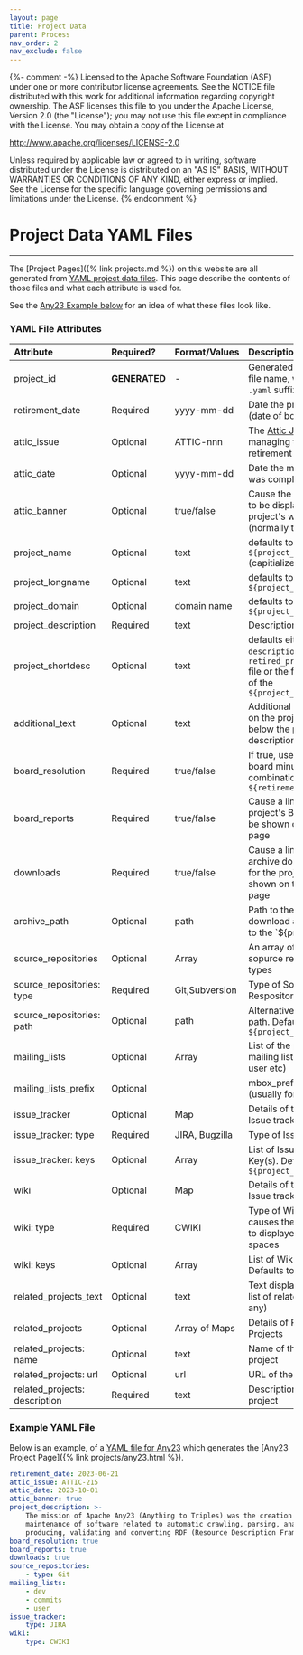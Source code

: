 ```yaml
---
layout: page
title: Project Data
parent: Process
nav_order: 2
nav_exclude: false
---
```

{%- comment -%}
Licensed to the Apache Software Foundation (ASF) under one or more
contributor license agreements.  See the NOTICE file distributed with
this work for additional information regarding copyright ownership.
The ASF licenses this file to you under the Apache License, Version 2.0
(the "License"); you may not use this file except in compliance with
the License.  You may obtain a copy of the License at

http://www.apache.org/licenses/LICENSE-2.0

Unless required by applicable law or agreed to in writing, software
distributed under the License is distributed on an "AS IS" BASIS,
WITHOUT WARRANTIES OR CONDITIONS OF ANY KIND, either express or implied.
See the License for the specific language governing permissions and
limitations under the License.
{% endcomment %}

# Project Data YAML Files
***

The [Project Pages]({% link projects.md %}) on this website are all generated from 
[YAML project data files]({{site.repo}}/blob/main/_data/projects/).
This page describe the contents of those files and what each attribute is used for.

See the [Any23 Example below](#example-yaml-file) for an idea of what these files look like.

### YAML File Attributes

|Attribute|Required?|Format/Values|Description|
|:--------|:--------|:------------|:----------|
|project_id|**GENERATED**| - |Generated from the YAML file name, without the `.yaml` suffix |
|retirement_date|Required|yyyy-mm-dd|Date the project retired (date of board meeting)|
|attic_issue|Optional|ATTIC-nnn|The [Attic JIRA](https://issues.apache.org/jira/projects/ATTIC/) ID managing the projects retirement|
|attic_date|Optional|yyyy-mm-dd|Date the move to the Attic was completed|
|attic_banner|Optional|true/false|Cause the ***Attic Banner*** to be displayed on the project's website (normally true)|
|project_name|Optional|text|defaults to the `${project_id}` (capitialized)|
|project_longname|Optional|text| defaults to the `${project_name}`|
|project_domain|Optional|domain name|defaults to `${project_id}.apache.org`|
|project_description|Required|text|Description of the project|
|project_shortdesc|Optional|text|defaults either to the `description` in the `retired_projects.json` file or the first sentence of the `${project_description}`|
|additional_text|Optional|text|Additional Text displayed on the project page below the project description|
|board_resolution|Required|true/false|If true, used to link to board minutes in combination with the `${retirement_date}`|
|board_reports|Required|true/false|Cause a link to the project's Board Reports be shown on the project's page|
|downloads|Required|true/false|Cause a link to the archive donwload's page for the project to be shown on the project page|
|archive_path|Optional|path|Path to the project's download area. Defaults to the `${project_id}|
|source_repositories|Optional|Array|An array of the project's sopurce respository types|
|source_repositories: type|Required|Git,Subversion|Type of Source Respository|
|source_repositories: path|Optional|path|Alternative respoitory path. Defaults to `${project_id}`|
|mailing_lists|Optional|Array|List of the project's public mailing lists (e.g. dev, user etc)|
|mailing_lists_prefix|Optional| |mbox_prefix if required (usually for Subprojects)|
|issue_tracker|Optional|Map|Details of the project's Issue tracker(s)|
|issue_tracker: type|Required|JIRA, Bugzilla|Type of Issue Tracker|
|issue_tracker: keys|Optional|Array|List of Issue Tracker Key(s). Defaults to `${project_id}`|
|wiki|Optional|Map|Details of the project's Issue tracker(s)|
|wiki: type|Required|CWIKI|Type of Wiki. CWIKI causes the ***Attic Banner** to displayed on the CWIKI spaces|
|wiki: keys|Optional|Array|List of Wiki Key(s). Defaults to `${project_id}`|
|related_projects_text|Optional|text|Text displayed before the list of related projects (if any)|
|related_projects|Optional|Array of Maps|Details of Related Projects|
|related_projects: name|Optional|text|Name of the related project|
|related_projects: url|Optional|url|URL of the related project|
|related_projects: description|Required|text|Description of the related project|

### Example YAML File
Below is an example, of a [YAML file for Any23]({{site.repo}}/blob/main/_data/projects/any23.yaml)
which generates the [Any23 Project Page]({% link projects/any23.html %}).

```yaml
retirement_date: 2023-06-21
attic_issue: ATTIC-215
attic_date: 2023-10-01
attic_banner: true 
project_description: >-
    The mission of Apache Any23 (Anything to Triples) was the creation and
    maintenance of software related to automatic crawling, parsing, analyzing,
    producing, validating and converting RDF (Resource Description Framework) data.
board_resolution: true
board_reports: true
downloads: true
source_repositories:
    - type: Git
mailing_lists:
    - dev
    - commits
    - user
issue_tracker:
    type: JIRA
wiki:
    type: CWIKI
```

